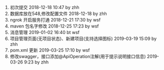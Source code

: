 1. 初次提交  2018-12-18 10:47 by zhh
2. 数据库放在548,修改配置文件 2018-12-18 by zhh
3. ngrok 开启服务打通 2018-12-21 17:30 by wsf
4. maven 包名字修改 2018-12-25 17:23 by wsf
5. 消息管理 2019-01-02 16:40 bt wsf 
6. 项目管理页面(无项目状态)、新建项目(支持选择图标) 2019-03-19 15:09 by zhh
7. pom.xml 更新 2019-03-25 17:10 by wsf
8. 修改swagger，接口添加@ApiOperation注解(用于提示说明接口信息) 2019-03-26 9:23 by zhh